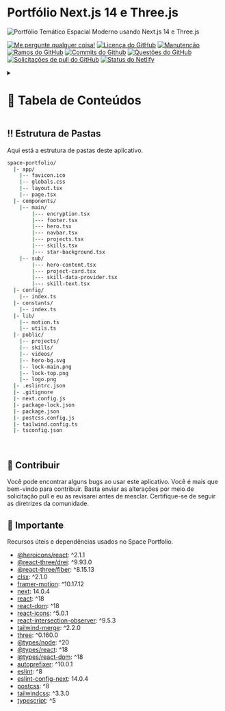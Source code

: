 <a name="readme-top"></a>

# Portfólio Next.js 14 e Three.js

![Portfólio Temático Espacial Moderno usando Next.js 14 e Three.js](/.github/images/img_main.png "Portfólio Temático Espacial Moderno usando Next.js 14 e Three.js")

[![Me pergunte qualquer coisa!](https://flat.badgen.net/static/Pergunte%20me/qualquer%20coisa?icon=github&color=black&scale=1.01)](https://github.com/sanidhyy "Me pergunte qualquer coisa!")
[![Licença do GitHub](https://flat.badgen.net/github/license/sanidhyy/space-portfolio?icon=github&color=black&scale=1.01)](https://github.com/sanidhyy/space-portfolio/blob/main/LICENSE "Licença do GitHub")
[![Manutenção](https://flat.badgen.net/static/Manutenção/sim?icon=github&color=black&scale=1.01)](https://github.com/sanidhyy/space-portfolio/commits/main "Manutenção")
[![Ramos do GitHub](https://flat.badgen.net/github/branches/sanidhyy/space-portfolio?icon=github&color=black&scale=1.01)](https://github.com/sanidhyy/space-portfolio/branches "Ramos do GitHub")
[![Commits do Github](https://flat.badgen.net/github/commits/sanidhyy/space-portfolio?icon=github&color=black&scale=1.01)](https://github.com/sanidhyy/space-portfolio/commits "Commits do Github")
[![Questões do GitHub](https://flat.badgen.net/github/issues/sanidhyy/space-portfolio?icon=github&color=black&scale=1.01)](https://github.com/sanidhyy/space-portfolio/issues "Questões do GitHub")
[![Solicitações de pull do GitHub](https://flat.badgen.net/github/prs/sanidhyy/space-portfolio?icon=github&color=black&scale=1.01)](https://github.com/sanidhyy/space-portfolio/pulls "Solicitações de pull do GitHub")
[![Status do Netlify](https://api.netlify.com/api/v1/badges/451ed0e0-3541-474e-896a-4987e30a7722/deploy-status)](https://spaceportfolio.netlify.app/ "Status do Netlify")

<!-- Tabela de Conteúdos -->
<details>

<summary>

# :notebook_with_decorative_cover: Tabela de Conteúdos

</summary>

- [Estrutura de Pastas](#bangbang-estrutura-de-pastas)
- [Começando](#toolbox-começando)
- [Capturas de Tela](#camera-capturas-de-tela)
- [Pilha de Tecnologia](#gear-pilha-de-tecnologia)
- [Estatísticas](#wrench-estatísticas)
- [Contribua](#raised_hands-contribua)
- [Agradecimentos](#gem-agradecimentos)
- [Me Pague um Café](#coffee-me-pague-um-café)
- [Siga-me](#rocket-siga-me)
- [Saiba Mais](#books-saiba-mais)
- [Implantar no Vercel](#page_with_curl-implantar-no-vercel)
- [Dê uma Estrela](#star-dê-uma-estrela)
- [Histórico de Estrelas](#star2-histórico-de-estrelas)
- [Dê uma Estrela](#star-dê-uma-estrela)

</details>

## :bangbang: Estrutura de Pastas

Aqui está a estrutura de pastas deste aplicativo.

```bash
space-portfolio/
  |- app/
    |-- favicon.ico
    |-- globals.css
    |-- layout.tsx
    |-- page.tsx
  |- components/
    |-- main/
        |--- encryption.tsx
        |--- footer.tsx
        |--- hero.tsx
        |--- navbar.tsx
        |--- projects.tsx
        |--- skills.tsx
        |--- star-background.tsx
    |-- sub/
        |--- hero-content.tsx
        |--- project-card.tsx
        |--- skill-data-provider.tsx
        |--- skill-text.tsx
  |- config/
    |-- index.ts
  |- constants/
    |-- index.ts
  |- lib/
    |-- motion.ts
    |-- utils.ts
  |- public/
    |-- projects/
    |-- skills/
    |-- videos/
    |-- hero-bg.svg
    |-- lock-main.png
    |-- lock-top.png
    |-- logo.png
  |- .eslintrc.json
  |- .gitignore
  |- next.config.js
  |- package-lock.json
  |- package.json
  |- postcss.config.js
  |- tailwind.config.ts
  |- tsconfig.json

```

<br />

## :raised_hands: Contribuir

Você pode encontrar alguns bugs ao usar este aplicativo. Você é mais que bem-vindo para contribuir. Basta enviar as alterações por meio de solicitação pull e eu as revisarei antes de mesclar. Certifique-se de seguir as diretrizes da comunidade.
## :gem: Importante

Recursos úteis e dependências usados ​​no Space Portfolio.

- [@heroicons/react](https://www.npmjs.com/package/@heroicons/react): ^2.1.1
- [@react-three/drei](https://www.npmjs.com/package/@react-three/drei): ^9.93.0
- [@react-three/fiber](https://www.npmjs.com/package/@react-three/fiber): ^8.15.13
- [clsx](https://www.npmjs.com/package/clsx): ^2.1.0
- [framer-motion](https://www.npmjs.com/package/framer-motion): ^10.17.12
- [next](https://www.npmjs.com/package/next): 14.0.4
- [react](https://www.npmjs.com/package/react): ^18
- [react-dom](https://www.npmjs.com/package/react-dom): ^18
- [react-icons](https://www.npmjs.com/package/react-icons): ^5.0.1
- [react-intersection-observer](https://www.npmjs.com/package/react-intersection-observer): ^9.5.3
- [tailwind-merge](https://www.npmjs.com/package/tailwind-merge): ^2.2.0
- [three](https://www.npmjs.com/package/three): ^0.160.0
- [@types/node](https://www.npmjs.com/package/@types/node): ^20
- [@types/react](https://www.npmjs.com/package/@types/react): ^18
- [@types/react-dom](https://www.npmjs.com/package/@types/react-dom): ^18
- [autoprefixer](https://www.npmjs.com/package/autoprefixer): ^10.0.1
- [eslint](https://www.npmjs.com/package/eslint): ^8
- [eslint-config-next](https://www.npmjs.com/package/eslint-config-next): 14.0.4
- [postcss](https://www.npmjs.com/package/postcss): ^8
- [tailwindcss](https://www.npmjs.com/package/tailwindcss): ^3.3.0
- [typescript](https://www.npmjs.com/package/typescript): ^5
